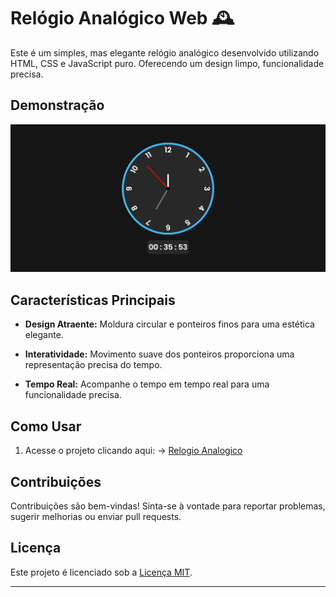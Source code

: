 # Relógio Analógico Web 🕰️

Este é um simples, mas elegante relógio analógico desenvolvido utilizando HTML, CSS e JavaScript puro. Oferecendo um design limpo, funcionalidade precisa.

## Demonstração

![Imagem do Relógio](img/preview.png)

## Características Principais

- **Design Atraente:** Moldura circular e ponteiros finos para uma estética elegante.
  
- **Interatividade:** Movimento suave dos ponteiros proporciona uma representação precisa do tempo.

- **Tempo Real:** Acompanhe o tempo em tempo real para uma funcionalidade precisa.

## Como Usar

1. Acesse o projeto clicando aqui: -> [Relogio Analogico](https://codeclayton.github.io/Relogio-Analogico/)

## Contribuições

Contribuições são bem-vindas! Sinta-se à vontade para reportar problemas, sugerir melhorias ou enviar pull requests.

## Licença

Este projeto é licenciado sob a [Licença MIT](LICENSE).

---
